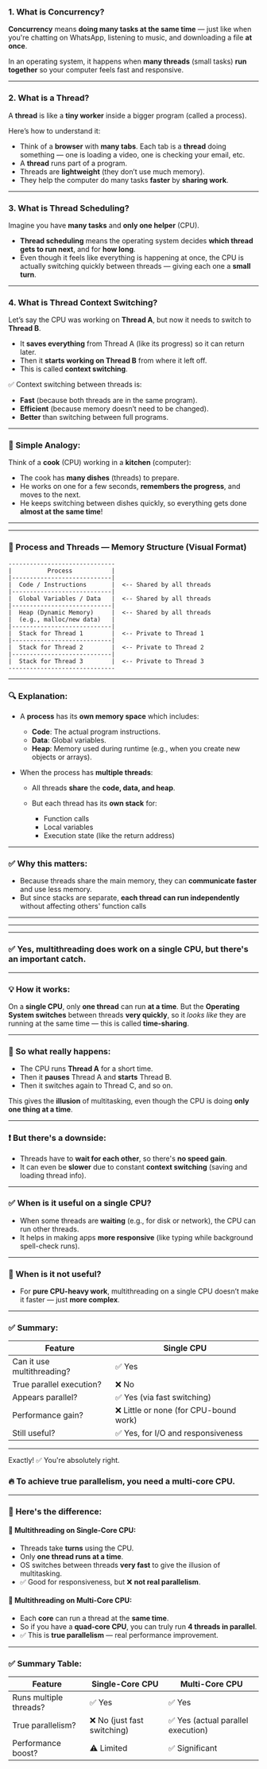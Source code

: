 ### **1. What is Concurrency?**

**Concurrency** means **doing many tasks at the same time** — just like when you're chatting on WhatsApp, listening to music, and downloading a file **at once**.

In an operating system, it happens when **many threads** (small tasks) **run together** so your computer feels fast and responsive.

---

### **2. What is a Thread?**

A **thread** is like a **tiny worker** inside a bigger program (called a process).

Here’s how to understand it:

* Think of a **browser** with **many tabs**. Each tab is a **thread** doing something — one is loading a video, one is checking your email, etc.
* A **thread** runs part of a program.
* Threads are **lightweight** (they don’t use much memory).
* They help the computer do many tasks **faster** by **sharing work**.

---

### **3. What is Thread Scheduling?**

Imagine you have **many tasks** and **only one helper** (CPU).

* **Thread scheduling** means the operating system decides **which thread gets to run next**, and for **how long**.
* Even though it feels like everything is happening at once, the CPU is actually switching quickly between threads — giving each one a **small turn**.

---

### **4. What is Thread Context Switching?**

Let’s say the CPU was working on **Thread A**, but now it needs to switch to **Thread B**.

* It **saves everything** from Thread A (like its progress) so it can return later.
* Then it **starts working on Thread B** from where it left off.
* This is called **context switching**.

✅ Context switching between threads is:

* **Fast** (because both threads are in the same program).
* **Efficient** (because memory doesn’t need to be changed).
* **Better** than switching between full programs.

---

### 📌 Simple Analogy:

Think of a **cook** (CPU) working in a **kitchen** (computer):

* The cook has **many dishes** (threads) to prepare.
* He works on one for a few seconds, **remembers the progress**, and moves to the next.
* He keeps switching between dishes quickly, so everything gets done **almost at the same time**!

---
---

### 🧠 Process and Threads — Memory Structure (Visual Format)

```
------------------------------
|          Process           |
|----------------------------|
|  Code / Instructions       |  <-- Shared by all threads
|----------------------------|
|  Global Variables / Data   |  <-- Shared by all threads
|----------------------------|
|  Heap (Dynamic Memory)     |  <-- Shared by all threads
|  (e.g., malloc/new data)   |
|----------------------------|
|  Stack for Thread 1        |  <-- Private to Thread 1
|----------------------------|
|  Stack for Thread 2        |  <-- Private to Thread 2
|----------------------------|
|  Stack for Thread 3        |  <-- Private to Thread 3
------------------------------
```

---

### 🔍 Explanation:

* A **process** has its **own memory space** which includes:

  * **Code**: The actual program instructions.
  * **Data**: Global variables.
  * **Heap**: Memory used during runtime (e.g., when you create new objects or arrays).
* When the process has **multiple threads**:

  * All threads **share** the **code, data, and heap**.
  * But each thread has its **own stack** for:

    * Function calls
    * Local variables
    * Execution state (like the return address)

---

### ✅ Why this matters:

* Because threads share the main memory, they can **communicate faster** and use less memory.
* But since stacks are separate, **each thread can run independently** without affecting others' function calls



---
---
---


### ✅ **Yes, multithreading does work on a single CPU**, **but** there's an important catch.

---

### 💡 How it works:

On a **single CPU**, only **one thread** can run **at a time**.
But the **Operating System switches** between threads **very quickly**, so it *looks like* they are running at the same time — this is called **time-sharing**.

---

### 📌 So what really happens:

* The CPU runs **Thread A** for a short time.
* Then it **pauses** Thread A and **starts** Thread B.
* Then it switches again to Thread C, and so on.

This gives the **illusion** of multitasking, even though the CPU is doing **only one thing at a time**.

---

### ❗ But there's a downside:

* Threads have to **wait for each other**, so there's **no speed gain**.
* It can even be **slower** due to constant **context switching** (saving and loading thread info).

---

### ✅ When is it useful on a single CPU?

* When some threads are **waiting** (e.g., for disk or network), the CPU can run other threads.
* It helps in making apps **more responsive** (like typing while background spell-check runs).

---

### 🚫 When is it not useful?

* For **pure CPU-heavy work**, multithreading on a single CPU doesn’t make it faster — just **more complex**.

---

### ✅ Summary:

| Feature                    | Single CPU                            |
| -------------------------- | ------------------------------------- |
| Can it use multithreading? | ✅ Yes                                 |
| True parallel execution?   | ❌ No                                  |
| Appears parallel?          | ✅ Yes (via fast switching)            |
| Performance gain?          | ❌ Little or none (for CPU-bound work) |
| Still useful?              | ✅ Yes, for I/O and responsiveness     |

---

Exactly! ✅ You're absolutely right.

### 🔥 To achieve **true parallelism**, you **need a multi-core CPU**.

---

### 🧠 Here's the difference:

#### **🧵 Multithreading on Single-Core CPU:**

* Threads take **turns** using the CPU.
* Only **one thread runs at a time**.
* OS switches between threads **very fast** to give the illusion of multitasking.
* ✅ Good for responsiveness, but ❌ **not real parallelism**.

#### **🧵 Multithreading on Multi-Core CPU:**

* Each **core** can run a thread at the **same time**.
* So if you have a **quad-core CPU**, you can truly run **4 threads in parallel**.
* ✅ This is **true parallelism** — real performance improvement.

---

### ✅ Summary Table:

| Feature                | Single-Core CPU            | Multi-Core CPU                    |
| ---------------------- | -------------------------- | --------------------------------- |
| Runs multiple threads? | ✅ Yes                      | ✅ Yes                             |
| True parallelism?      | ❌ No (just fast switching) | ✅ Yes (actual parallel execution) |
| Performance boost?     | ⚠️ Limited                 | ✅ Significant                     |

